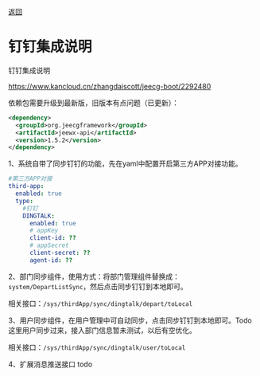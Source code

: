 [返回](../)

# 钉钉集成说明

钉钉集成说明

https://www.kancloud.cn/zhangdaiscott/jeecg-boot/2292480

依赖包需要升级到最新版，旧版本有点问题（已更新）：

```xml
<dependency>
  <groupId>org.jeecgframework</groupId>
  <artifactId>jeewx-api</artifactId>
  <version>1.5.2</version>
</dependency>
```

1、系统自带了同步钉钉的功能，先在yaml中配置开启第三方APP对接功能。

```yaml
#第三方APP对接
third-app:
  enabled: true
  type:
    #钉钉
    DINGTALK:
      enabled: true
      # appKey
      client-id: ??
      # appSecret
      client-secret: ??
      agent-id: ??
```

2、部门同步组件，使用方式：将部门管理组件替换成：`system/DepartListSync`，然后点击同步钉钉到本地即可。

相关接口：`/sys/thirdApp/sync/dingtalk/depart/toLocal`

3、用户同步组件，在用户管理中可自动同步，点击同步钉钉到本地即可。Todo 这里用户同步过来，接入部门信息暂未测试，以后有空优化。

相关接口：`/sys/thirdApp/sync/dingtalk/user/toLocal`

4、扩展消息推送接口 todo
